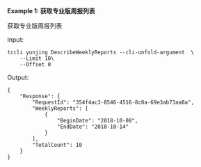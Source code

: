 **Example 1: 获取专业版周报列表**

获取专业版周报列表

Input: 

```
tccli yunjing DescribeWeeklyReports --cli-unfold-argument  \
    --Limit 10\
    --Offset 0
```

Output: 
```
{
    "Response": {
        "RequestId": "354f4ac3-8546-4516-8c8a-69e3ab73aa8a",
        "WeeklyReports": [
            {
                "BeginDate": "2018-10-08",
                "EndDate": "2018-10-14"
            }
        ],
        "TotalCount": 10
    }
}
```

